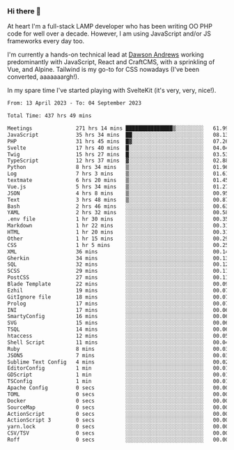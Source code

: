 ### Hi there 👋

<!--
**JamesNock/JamesNock** is a ✨ _special_ ✨ repository because its `README.md` (this file) appears on your GitHub profile.

Here are some ideas to get you started:

- 🔭 I’m currently working on ...
- 🌱 I’m currently learning ...
- 👯 I’m looking to collaborate on ...
- 🤔 I’m looking for help with ...
- 💬 Ask me about ...
- 📫 How to reach me: ...
- 😄 Pronouns: ...
- ⚡ Fun fact: ...
-->
At heart I'm a full-stack LAMP developer who has been writing OO PHP code for well over a decade. However, I am using JavaScript and/or JS frameworks every day too.

I'm currently a hands-on technical lead at [Dawson Andrews](https://www.dawsonandrews.com/) working predominantly with JavaScript, React and CraftCMS, with a sprinkling of Vue, and Alpine. Tailwind is my go-to for CSS nowadays (I've been converted, aaaaaaargh!).

In my spare time I've started playing with SvelteKit (it's very, very, nice!).

<!--START_SECTION:waka-->

```txt
From: 13 April 2023 - To: 04 September 2023

Total Time: 437 hrs 49 mins

Meetings              271 hrs 14 mins ███████████████▒░░░░░░░░░   61.99 %
JavaScript            35 hrs 34 mins  ██░░░░░░░░░░░░░░░░░░░░░░░   08.13 %
PHP                   31 hrs 45 mins  █▓░░░░░░░░░░░░░░░░░░░░░░░   07.26 %
Svelte                17 hrs 40 mins  █░░░░░░░░░░░░░░░░░░░░░░░░   04.04 %
Twig                  15 hrs 27 mins  █░░░░░░░░░░░░░░░░░░░░░░░░   03.53 %
TypeScript            12 hrs 37 mins  ▓░░░░░░░░░░░░░░░░░░░░░░░░   02.88 %
Python                8 hrs 34 mins   ▒░░░░░░░░░░░░░░░░░░░░░░░░   01.96 %
Log                   7 hrs 3 mins    ▒░░░░░░░░░░░░░░░░░░░░░░░░   01.61 %
textmate              6 hrs 20 mins   ▒░░░░░░░░░░░░░░░░░░░░░░░░   01.45 %
Vue.js                5 hrs 34 mins   ▒░░░░░░░░░░░░░░░░░░░░░░░░   01.27 %
JSON                  4 hrs 8 mins    ▒░░░░░░░░░░░░░░░░░░░░░░░░   00.95 %
Text                  3 hrs 48 mins   ▒░░░░░░░░░░░░░░░░░░░░░░░░   00.87 %
Bash                  2 hrs 46 mins   ░░░░░░░░░░░░░░░░░░░░░░░░░   00.63 %
YAML                  2 hrs 32 mins   ░░░░░░░░░░░░░░░░░░░░░░░░░   00.58 %
.env file             1 hr 30 mins    ░░░░░░░░░░░░░░░░░░░░░░░░░   00.35 %
Markdown              1 hr 22 mins    ░░░░░░░░░░░░░░░░░░░░░░░░░   00.31 %
HTML                  1 hr 20 mins    ░░░░░░░░░░░░░░░░░░░░░░░░░   00.31 %
Other                 1 hr 15 mins    ░░░░░░░░░░░░░░░░░░░░░░░░░   00.29 %
CSS                   1 hr 5 mins     ░░░░░░░░░░░░░░░░░░░░░░░░░   00.25 %
XML                   36 mins         ░░░░░░░░░░░░░░░░░░░░░░░░░   00.14 %
Gherkin               34 mins         ░░░░░░░░░░░░░░░░░░░░░░░░░   00.13 %
SQL                   32 mins         ░░░░░░░░░░░░░░░░░░░░░░░░░   00.12 %
SCSS                  29 mins         ░░░░░░░░░░░░░░░░░░░░░░░░░   00.11 %
PostCSS               27 mins         ░░░░░░░░░░░░░░░░░░░░░░░░░   00.11 %
Blade Template        22 mins         ░░░░░░░░░░░░░░░░░░░░░░░░░   00.09 %
Ezhil                 19 mins         ░░░░░░░░░░░░░░░░░░░░░░░░░   00.07 %
GitIgnore file        18 mins         ░░░░░░░░░░░░░░░░░░░░░░░░░   00.07 %
Prolog                17 mins         ░░░░░░░░░░░░░░░░░░░░░░░░░   00.07 %
INI                   17 mins         ░░░░░░░░░░░░░░░░░░░░░░░░░   00.06 %
SmartyConfig          16 mins         ░░░░░░░░░░░░░░░░░░░░░░░░░   00.06 %
SVG                   15 mins         ░░░░░░░░░░░░░░░░░░░░░░░░░   00.06 %
TSQL                  14 mins         ░░░░░░░░░░░░░░░░░░░░░░░░░   00.06 %
htaccess              12 mins         ░░░░░░░░░░░░░░░░░░░░░░░░░   00.05 %
Shell Script          11 mins         ░░░░░░░░░░░░░░░░░░░░░░░░░   00.04 %
Ruby                  8 mins          ░░░░░░░░░░░░░░░░░░░░░░░░░   00.03 %
JSON5                 7 mins          ░░░░░░░░░░░░░░░░░░░░░░░░░   00.03 %
Sublime Text Config   4 mins          ░░░░░░░░░░░░░░░░░░░░░░░░░   00.02 %
EditorConfig          1 min           ░░░░░░░░░░░░░░░░░░░░░░░░░   00.01 %
GDScript              1 min           ░░░░░░░░░░░░░░░░░░░░░░░░░   00.01 %
TSConfig              1 min           ░░░░░░░░░░░░░░░░░░░░░░░░░   00.01 %
Apache Config         0 secs          ░░░░░░░░░░░░░░░░░░░░░░░░░   00.00 %
TOML                  0 secs          ░░░░░░░░░░░░░░░░░░░░░░░░░   00.00 %
Docker                0 secs          ░░░░░░░░░░░░░░░░░░░░░░░░░   00.00 %
SourceMap             0 secs          ░░░░░░░░░░░░░░░░░░░░░░░░░   00.00 %
ActionScript          0 secs          ░░░░░░░░░░░░░░░░░░░░░░░░░   00.00 %
ActionScript 3        0 secs          ░░░░░░░░░░░░░░░░░░░░░░░░░   00.00 %
yarn.lock             0 secs          ░░░░░░░░░░░░░░░░░░░░░░░░░   00.00 %
CSV/TSV               0 secs          ░░░░░░░░░░░░░░░░░░░░░░░░░   00.00 %
Roff                  0 secs          ░░░░░░░░░░░░░░░░░░░░░░░░░   00.00 %
```

<!--END_SECTION:waka-->
